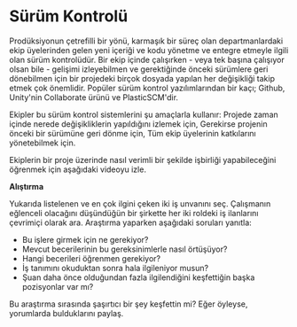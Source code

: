 # Sürüm Kontrolü

Prodüksiyonun çetrefilli bir yönü, karmaşık bir süreç olan departmanlardaki ekip üyelerinden gelen yeni içeriği ve kodu yönetme ve entegre etmeyle ilgili olan sürüm kontrolüdür. Bir ekip içinde çalışırken - veya tek başına çalışıyor olsan bile - gelişimi izleyebilmen ve gerektiğinde önceki sürümlere geri dönebilmen için bir projedeki birçok dosyada yapılan her değişikliği takip etmek çok önemlidir. Popüler sürüm kontrol yazılımlarından bir kaçı; Github, Unity'nin Collaborate ürünü ve PlasticSCM'dir. 

Ekipler bu sürüm kontrol sistemlerini şu amaçlarla kullanır:
Projede zaman içinde nerede değişikliklerin yapıldığını izlemek için,
Gerekirse projenin önceki bir sürümüne geri dönme için,
Tüm ekip üyelerinin katkılarını yönetebilmek için.

Ekiplerin bir proje üzerinde nasıl verimli bir şekilde işbirliği yapabileceğini öğrenmek için aşağıdaki videoyu izle.

**Alıştırma**

Yukarıda listelenen ve en çok ilgini çeken iki iş unvanını seç. Çalışmanın eğlenceli olacağını düşündüğün bir şirkette her iki roldeki iş ilanlarını çevrimiçi olarak ara. Araştırma yaparken aşağıdaki soruları yanıtla:
- Bu işlere girmek için ne gerekiyor?
- Mevcut becerilerinin bu gereksinimlerle nasıl örtüşüyor?
- Hangi becerileri öğrenmen gerekiyor?
- İş tanımını okuduktan sonra hala ilgileniyor musun?
- Şuan daha önce olduğundan fazla ilgilendiğini keşfettiğin başka pozisyonlar var mı? 

Bu araştırma sırasında şaşırtıcı bir şey keşfettin mi? Eğer öyleyse, yorumlarda bulduklarını paylaş.
